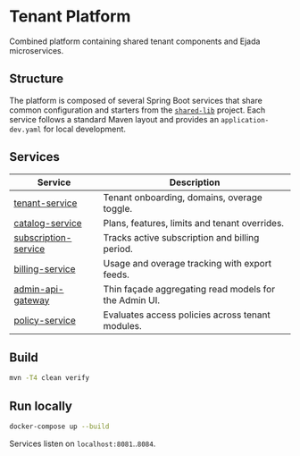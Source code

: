# Tenant Platform

Combined platform containing shared tenant components and Ejada microservices.

## Structure

The platform is composed of several Spring Boot services that share common
configuration and starters from the [`shared-lib`](../shared-lib) project.
Each service follows a standard Maven layout and provides an
`application-dev.yaml` for local development.

## Services
| Service | Description |
|---------|-------------|
| [tenant-service](tenant-service/README.md) | Tenant onboarding, domains, overage toggle. |
| [catalog-service](catalog-service/README.md) | Plans, features, limits and tenant overrides. |
| [subscription-service](subscription-service/README.md) | Tracks active subscription and billing period. |
| [billing-service](billing-service/README.md) | Usage and overage tracking with export feeds. |
| [admin-api-gateway](tenant-api/README.md) | Thin façade aggregating read models for the Admin UI. |
| [policy-service](policy-service/README.md) | Evaluates access policies across tenant modules. |

## Build
```bash
mvn -T4 clean verify
```

## Run locally
```bash
docker-compose up --build
```
Services listen on `localhost:8081`..`8084`.
